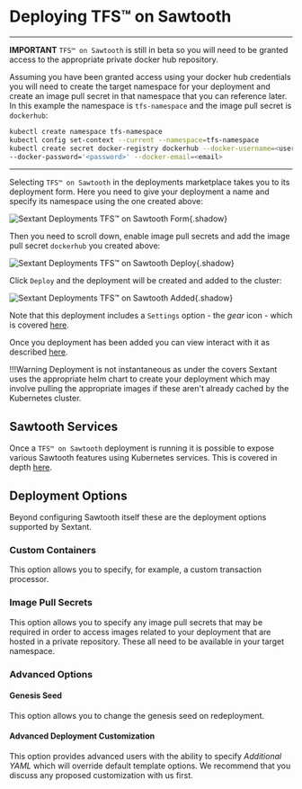 # Deploying TFS™ on Sawtooth

-----

__IMPORTANT__ `TFS™ on Sawtooth` is still in beta so you will need to be granted
access to the appropriate private docker hub repository.

Assuming you have been granted access using your docker hub credentials you will
need to create the target namespace for your deployment and create an image pull
secret in that namespace that you can reference later. In this example the
namespace is `tfs-namespace` and the image pull secret is `dockerhub`:

```bash
kubectl create namespace tfs-namespace
kubectl config set-context --current --namespace=tfs-namespace
kubectl create secret docker-registry dockerhub --docker-username=<username> \
--docker-password='<password>' --docker-email=<email>
```

-----

Selecting `TFS™ on Sawtooth` in the deployments marketplace takes you to
its deployment form. Here you need to give your deployment a name
and specify its namespace using the one created above:

![Sextant Deployments TFS™ on Sawtooth
Form](../../images/sextant-deployments-tfs-sawtooth-form.png){.shadow}

Then you need to scroll down, enable image pull secrets and add the image pull
secret `dockerhub` you created above:

![Sextant Deployments TFS™ on Sawtooth
Deploy](../../images/sextant-deployments-tfs-sawtooth-deploy.png){.shadow}

Click `Deploy` and the deployment will be created and added to the cluster:

![Sextant Deployments TFS™ on Sawtooth
Added](../../images/sextant-deployments-tfs-sawtooth-added.png){.shadow}

Note that this deployment includes a `Settings` option - the _gear_ icon - which
is covered [here](tfs-admin.md).

Once you deployment has been added you can view interact with it as described
[here](../management.md#generic-interactions).

!!!Warning
    Deployment is not instantaneous as under the covers Sextant uses the
    appropriate helm chart to create your deployment which may involve pulling
    the appropriate images if these aren't already cached by the Kubernetes
    cluster.

## Sawtooth Services

Once a `TFS™ on Sawtooth` deployment is running it is possible to expose various
Sawtooth features using Kubernetes services. This is covered in depth
[here](../dlts/sawtooth-services.md).

## Deployment Options

Beyond configuring Sawtooth itself these are the deployment options supported by
Sextant.

### Custom Containers

This option allows you to specify, for example, a custom transaction processor.

### Image Pull Secrets

This option allows you to specify any image pull secrets that may be required in
order to access images related to your deployment that are hosted in a private
repository. These all need to be available in your target namespace.

### Advanced Options

#### Genesis Seed

This option allows you to change the genesis seed on redeployment.

#### Advanced Deployment Customization

This option provides advanced users with the ability to specify
_Additional YAML_ which will override default template options. We recommend
that you discuss any proposed customization with us first.
